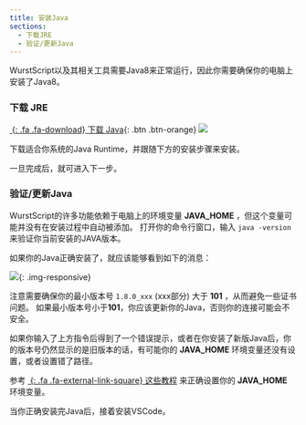 ```yaml
---
title: 安装Java
sections:
  - 下载JRE
  - 验证/更新Java
---
```


WurstScript以及其相关工具需要Java8来正常运行，因此你需要确保你的电脑上安装了Java8。

### 下载 JRE

[*&nbsp;*{: .fa .fa-download} 下载 Java](https://www.oracle.com/technetwork/java/javase/downloads/jre8-downloads-2133155.html){: .btn .btn-orange} ![](/assets/images/setup/java_powered.png) 

下载适合你系统的Java Runtime，并跟随下方的安装步骤来安装。

一旦完成后，就可进入下一步。

### 验证/更新Java

WurstScript的许多功能依赖于电脑上的环境变量 **JAVA_HOME** ，但这个变量可能并没有在安装过程中自动被添加。
打开你的命令行窗口，输入 `java -version` 来验证你当前安装的JAVA版本。

如果你的Java正确安装了，就应该能够看到如下的消息：

![](/assets/images/setup/JavaVerify.png){: .img-responsive}

注意需要确保你的最小版本号 `1.8.0_xxx` (xxx部分) 大于 **101** ，从而避免一些证书问题。
如果最小版本号小于**101**，你应该更新你的Java，否则你的连接可能会不安全。

如果你输入了上方指令后得到了一个错误提示，或者在你安装了新版Java后，你的版本号仍然显示的是旧版本的话，有可能你的 **JAVA_HOME** 环境变量还没有设置，或者设置错了路径。

参考 [*&nbsp;*{: .fa .fa-external-link-square} 这些教程](http://www.baeldung.com/java-home-on-windows-7-8-10-mac-os-x-linux) 来正确设置你的 **JAVA_HOME** 环境变量。

当你正确安装完Java后，接着安装VSCode。
